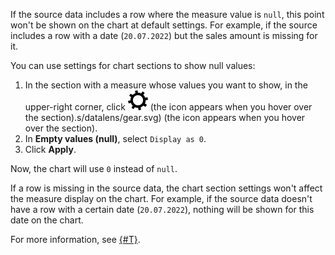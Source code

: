 If the source data includes a row where the measure value is `null`, this point won't be shown on the chart at default settings. For example, if the source includes a row with a date (`20.07.2022`) but the sales amount is missing for it.

You can use settings for chart sections to show null values:

1. In the section with a measure whose values you want to show, in the upper-right corner, click ![image](../../_assets/datalens/gear.svg) (the icon appears when you hover over the section).s/datalens/gear.svg) (the icon appears when you hover over the section).
1. In **Empty values (null)**, select `Display as 0`.
1. Click **Apply**.

Now, the chart will use `0` instead of `null`.

If a row is missing in the source data, the chart section settings won't affect the measure display on the chart. For example, if the source data doesn't have a row with a certain date (`20.07.2022`), nothing will be shown for this date on the chart.

For more information, see [{#T}](../../operations/chart/chart-null-settings.md).
